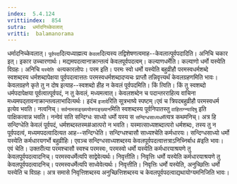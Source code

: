 ```yaml
---
index:  5.4.124
vrittiindex:  854
sutra:  धर्मादनिच्केवलात्
vritti:  balamanorama 
---
```


धर्मादनिच्केवलात्। `पूर्वपदा`दित्यध्याह्मत्य `केवला`दित्यस्य तद्विशेषणत्वमाह--केवलात्पूर्वपदादिति। अनिचि चकार इत्। इकार उच्चारणार्थः। मद्यमपदत्वानाक्रान्तत्वं केवलपूर्वपदत्वम्। कल्याणधर्मेति। कल्याणो धर्मो यस्येति विग्रहः। अनिचि `यस्येति चे`त्यकारलोपः। परम इति। परमः स्वो धर्मो यस्येति बहुव्रीहौ परमस्वधर्मशब्दे स्वशब्दस्य धर्मशब्दापेक्षया पूर्वपदत्वात्ततः परमस्वधर्मशब्दादप्यचः प्राप्तौ तन्निवृत्त्यर्थं केवलग्रहणमिति भावः। केवलग्रहणे कृते तु न दोष इत्याह--स्वशब्दो हीह न केवलं पूर्वपदमिति। किं त्विति। किं तु स्वशब्दो धर्मपदापेक्षया पूर्वत्वात्पूर्वपदं, न तु केवलं, मध्यमत्वात्। केवलशब्देन च पदान्तरराहित्य वाचिना मध्यमपद्तावनाक्रान्तत्वलाभादित्यर्थः। इदंच `इजादे`रिति सूत्रभाष्ये स्पष्टम्।एवं च त्रिपदबहुव्रीहौ परमस्वधर्म इत्येव भवति। नत्वनिच्। `सर्वनामसङ्ख्ययोरुपङ्ख्यान`मिति स्वशब्दस्य पूर्वनिपातस्तु `वाहिताग्न्यादिषु` इति पाक्षिकत्वान्न भवति। नन्वेवं सति सन्दिग्धः साध्यो धर्मो यस्य स `सन्दिग्धसाध्यधर्मे`त्यत्र कथमनिच्। अत्र हि सन्दिग्धेति केवलं पूर्वपदं, धर्मशब्दस्तस्म#आत्परो न भवति। यस्मात्साध्यशब्दात्परो धर्मशब्दः, तस्य तु न पूर्वपदत्वं, मध्यमपदत्वादित्यत आह--सन्दिग्धेति। सन्दिग्धश्चासौ साध्यश्चेति कर्मधारयः। सन्दिग्धसाध्यो धर्मो यस्येति कर्मधारयगर्भो बहुव्रीहिः। एवञ्च सन्दिग्धसाध्यशब्दस्य केवलपूर्वपदत्वात्तत्राऽनिच्निर्बाध #इति भावः। एवं चेति। उक्तरीत्या परमश्चासौ स्वश्च परमस्वः, परमस्वो धर्मो यस्येति कर्मधारयाश्रयणे तु केवलपूर्वपदत्वादनिच्। परमस्वधर्मेत्यपि साद्वेवेत्यर्थः। निवृत्तीति। निवृत्तिः धर्मो यस्येति कर्मधारयाश्रयणे तु केवलपूर्वपदत्वादनिच्। परमस्वधर्मेत्यपि साध्वेवेत्यर्थः। निवृत्तीति। निवृत्तिः धर्मो यस्येति, अनुच्छित्तिः धर्मो यस्येति च विग्रहः। अत्र समासे निवृत्तिशब्दस्य अनुच्छित्तिशब्दस्य च केवलपूर्वपदत्वाद्यथायोग्यमनिजिति भावः। 

